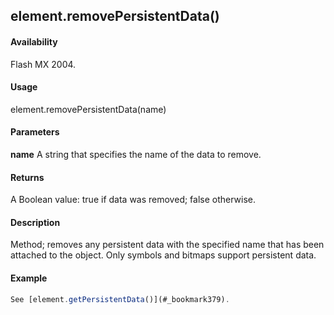 ## element.removePersistentData()

#### Availability

Flash MX 2004.

#### Usage

element.removePersistentData(name)

#### Parameters

**name** A string that specifies the name of the data to remove.

#### Returns

A Boolean value: true if data was removed; false otherwise.

#### Description

Method; removes any persistent data with the specified name that has been attached to the object. Only symbols and bitmaps support persistent data.

#### Example

```javascript
See [element.getPersistentData()](#_bookmark379).

```